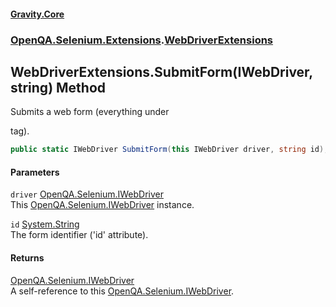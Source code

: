 #### [Gravity.Core](./index.md 'index')
### [OpenQA.Selenium.Extensions](./OpenQA-Selenium-Extensions.md 'OpenQA.Selenium.Extensions').[WebDriverExtensions](./OpenQA-Selenium-Extensions-WebDriverExtensions.md 'OpenQA.Selenium.Extensions.WebDriverExtensions')
## WebDriverExtensions.SubmitForm(IWebDriver, string) Method
Submits a web form (everything under <form></form> tag).  
```csharp
public static IWebDriver SubmitForm(this IWebDriver driver, string id);
```
#### Parameters
<a name='OpenQA-Selenium-Extensions-WebDriverExtensions-SubmitForm(IWebDriver_string)-driver'></a>
`driver` [OpenQA.Selenium.IWebDriver](https://docs.microsoft.com/en-us/dotnet/api/OpenQA.Selenium.IWebDriver 'OpenQA.Selenium.IWebDriver')  
This [OpenQA.Selenium.IWebDriver](https://docs.microsoft.com/en-us/dotnet/api/OpenQA.Selenium.IWebDriver 'OpenQA.Selenium.IWebDriver') instance.  
  
<a name='OpenQA-Selenium-Extensions-WebDriverExtensions-SubmitForm(IWebDriver_string)-id'></a>
`id` [System.String](https://docs.microsoft.com/en-us/dotnet/api/System.String 'System.String')  
The form identifier ('id' attribute).  
  
#### Returns
[OpenQA.Selenium.IWebDriver](https://docs.microsoft.com/en-us/dotnet/api/OpenQA.Selenium.IWebDriver 'OpenQA.Selenium.IWebDriver')  
A self-reference to this [OpenQA.Selenium.IWebDriver](https://docs.microsoft.com/en-us/dotnet/api/OpenQA.Selenium.IWebDriver 'OpenQA.Selenium.IWebDriver').  

